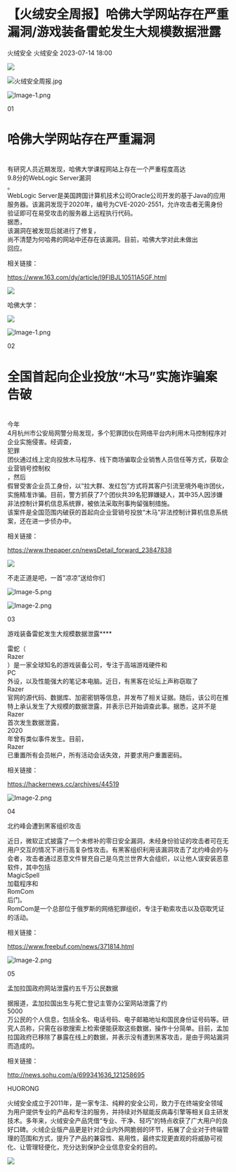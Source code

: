 #  【火绒安全周报】哈佛大学网站存在严重漏洞/游戏装备雷蛇发生大规模数据泄露   
火绒安全  火绒安全   2023-07-14 18:00  
  
![](https://mmbiz.qpic.cn/sz_mmbiz_gif/0icdicRft8tz4iaz3FP1YUpUHbia9uCX6TxNQYsD22ViaPDm3MSVibGYzHua0gr6XH96DHwiaAcyQ4adMuibfXlZQ7JiarQ/640?wx_fmt=gif&wxfrom=5&wx_lazy=1&wx_co=1 "")  
  
![](https://mmbiz.qpic.cn/sz_mmbiz_jpg/0icdicRft8tz6a8XJJuxwuCVeYibYrVNxlJNWmNqbuasNiccNBNe3BWwlNnexyrYHOUdvJtA06nQicyKPiaLjsvzR31Q/640?wx_fmt=jpeg "火绒安全周报.jpg")  
  
  
![](https://mmbiz.qpic.cn/sz_mmbiz_jpg/0icdicRft8tz6a8XJJuxwuCVeYibYrVNxlJV1tcAXux7Gudlices5a4icpZEffrzIkt4JdghE7rG8K3LG7ylchhSWTw/640?wx_fmt=jpeg "Image-1.png")  
  
01  
# 哈佛大学网站存在严重漏洞  
#   
  
  
  
有研究人员近期发现，哈佛大学课程网站上存在一个严重程度高达  
9.8分的WebLogic Server漏洞  
。  
WebLogic
Server是美国跨国计算机技术公司Oracle公司开发的基于Java的应用服务器。该漏洞发现于2020年，编号为CVE-2020-2551，允许攻击者无需身份验证即可在易受攻击的服务器上远程执行代码。  
据悉，  
该漏洞在被发现后就进行了修复，  
尚不清楚为何哈弗的网站中还存在该漏洞。目前，哈佛大学对此未做出  
回应。  
  
  
相关链接：  
  
https://www.163.com/dy/article/I9FIBJL10511A5GF.html  
  
  
![](https://mmbiz.qpic.cn/sz_mmbiz_jpg/0icdicRft8tz7YQwNIBIklsvP1Gv1xBKlrk2s9NJBB7WVS4crTibEBiajx8G3YJIKQeCBYOUTCG1pq34zhgRFov1tw/640?wx_fmt=jpeg&wxfrom=5&wx_lazy=1&wx_co=1 "")  
  
  
哈佛大学：  
  
![](https://mmbiz.qpic.cn/sz_mmbiz_jpg/0icdicRft8tz6a8XJJuxwuCVeYibYrVNxlJ5RPOUO4EmmgtesLoZQVYz72PovPcl8Uc21vYhzvyGIvZkbfJubvmCA/640?wx_fmt=jpeg "")  
  
  
  
![](https://mmbiz.qpic.cn/sz_mmbiz_png/0icdicRft8tz6a8XJJuxwuCVeYibYrVNxlJF8z7yeiaibwMkHXzzRd55oGjvp5qXWibM3Q9wzJHVquFVhvEgk76QakeQ/640?wx_fmt=png "Image-1.png")  
  
02  
# 全国首起向企业投放“木马”实施诈骗案告破  
#   
  
  
  
今年  
4月杭州市公安局网警分局发现，多个犯罪团伙在网络平台内利用木马控制程序对企业实施侵害。经调查，  
犯罪  
团伙通过线上定向投放木马程序、线下商场骗取企业销售人员信任等方式，获取企业营销号控制权  
，然后  
假冒受害企业员工身份，以“拉大群、发红包”方式将其客户引流至境外电诈团伙，实施精准诈骗。目前，警方抓获了7个团伙共39名犯罪嫌疑人，其中35人因涉嫌非法控制计算机信息系统罪，被依法采取刑事拘留强制措施。  
该案件是全国范围内破获的首起向企业营销号投放“木马”非法控制计算机信息系统案，还在进一步侦办中。  
  
  
相关链接：  
  
https://www.thepaper.cn/newsDetail_forward_23847838  
  
  
![](https://mmbiz.qpic.cn/sz_mmbiz_jpg/0icdicRft8tz7YQwNIBIklsvP1Gv1xBKlrk2s9NJBB7WVS4crTibEBiajx8G3YJIKQeCBYOUTCG1pq34zhgRFov1tw/640?wx_fmt=jpeg&wxfrom=5&wx_lazy=1&wx_co=1 "")  
  
不走正道是吧，一首“凉凉”送给你们  
  
![](https://mmbiz.qpic.cn/sz_mmbiz_png/0icdicRft8tz6a8XJJuxwuCVeYibYrVNxlJadP9xVesH1r8bwviaPZdg2W8JZdiaxHBWt0FicJt4TEMc9xh2IGQyfrcg/640?wx_fmt=png "Image-5.png")  
  
  
  
![](https://mmbiz.qpic.cn/sz_mmbiz_png/0icdicRft8tz6a8XJJuxwuCVeYibYrVNxlJUXSb5rIFM1ga3XIp8gwiawpgQFZ2KCGUJlWPU9nxWogQtibYiaJMZSu5g/640?wx_fmt=png "Image-2.png")  
  
  
03  
  
  
  
游戏装备雷蛇发生大规模数据泄露****  
  
  
雷蛇（  
Razer  
）是一家全球知名的游戏装备公司，专注于高端游戏硬件和  
PC  
外设，以及性能强大的笔记本电脑。近日，有黑客在论坛上声称窃取了  
Razer  
官网的源代码、数据库、加密密钥等信息，并发布了相关证据。随后，该公司在推特上承认发生了大规模的数据泄露，并表示已开始调查此事。据悉，这并不是  
Razer  
首次发生数据泄露，  
2020  
年曾有类似事件发生。目前，  
Razer  
已重置所有会员帐户，所有活动会话失效，并要求用户重置密码。  
  
  
  
相关链接：  
  
https://hackernews.cc/archives/44519  
  
  
  
  
![](https://mmbiz.qpic.cn/sz_mmbiz_png/0icdicRft8tz6a8XJJuxwuCVeYibYrVNxlJS7YfrRyPphCTpLqj6HVtDNricXghadGvTaiaE5vxYicw6TW9eYG3MQ3kQ/640?wx_fmt=png "Image-2.png")  
  
04  
  
  
  
北约峰会遭到黑客组织攻击  
  
  
近日，微软正式披露了一个未修补的零日安全漏洞，未经身份验证的攻击者可在无用户交互的情况下进行高复杂性攻击。有黑客组织利用该漏洞攻击了北约峰会的与会者，攻击者通过恶意文件冒充自己是乌克兰世界大会组织，以让他人误安装恶意软件，其中包括  
MagicSpell  
加载程序和  
RomCom  
后门。  
RomCom是一个总部位于俄罗斯的网络犯罪组织，专注于勒索攻击以及窃取凭证的活动。  
  
  
相关链接：  
  
https://www.freebuf.com/news/371814.html  
  
  
  
![](https://mmbiz.qpic.cn/sz_mmbiz_jpg/0icdicRft8tz6a8XJJuxwuCVeYibYrVNxlJVMaDszFGtJ9rHj5SC9MhlvznhGRew0kL6KWFYyDBPpN6b8LhRxqFoA/640?wx_fmt=jpeg "Image-2.png")  
  
05  
  
  
  
孟加拉国政府网站泄露约五千万公民数据  
  
  
据报道，孟加拉国出生与死亡登记主管办公室网站泄露了约  
5000  
万公民的个人信息，包括全名、电话号码、电子邮箱地址和国民身份证号码等。研究人员称，只需在谷歌搜索上检索便能获取这些数据，操作十分简单。目前，孟加拉国政府已移除了暴露在线上的数据，并表示没有遭到黑客攻击，是由于网站漏洞而造成的。  
  
  
  
相关链接：  
  
http://news.sohu.com/a/699341636_121258695  
  
  
HUORONG  
  
火绒安全成立于2011年，是一家专注、纯粹的安全公司，致力于在终端安全领域为用户提供专业的产品和专注的服务，并持续对外赋能反病毒引擎等相关自主研发技术。多年来，火绒安全产品凭借“专业、干净、轻巧”的特点收获了广大用户的良好口碑。火绒企业版产品更是针对企业内外网脆弱的环节，拓展了企业对于终端管理的范围和方式，提升了产品的兼容性、易用性，最终实现更直观的将威胁可视化、让管理轻便化，充分达到保护企业信息安全的目的。  
  
  
![](https://mmbiz.qpic.cn/sz_mmbiz_png/0icdicRft8tz4K1e9ubHiaGLicyPrL2TGOQUVuzGfhiavltoNEsaCLCyJXChRib3yHaPTI00hV8oFkSsvwgunn2k0wSg/640?wx_fmt=png&wxfrom=5&wx_lazy=1&wx_co=1 "")  
  
  
